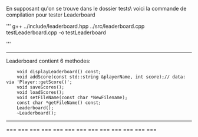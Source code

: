 





En supposant qu'on se trouve dans le dossier tests\ voici la commande de compilation pour tester Leaderboard

'''
g++ ../include/leaderboard.hpp ../src/leaderboard.cpp testLeaderboard.cpp -o testLeaderboard

'''

-----------------------------------------
Leaderboard contient 6 methodes:

		void displayLeaderboard() const;
		void addScore(const std::string &playerName, int score);// data: via 'Player::getScore()';
		void saveScores();
		void loadScores();
		void setFileName(const char *NewFilename);
		const char *getFileName() const;
		Leaderboard();
		~Leaderboard();

-----------------------------------------




===  ===  ===  ===  ===  ===  ===  ===  ===  ===  ===  ===  ===  